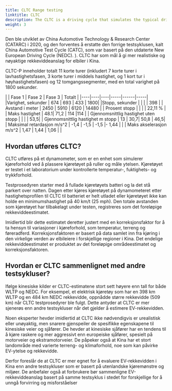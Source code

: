 ```yaml
---
title: CLTC Range testing
linktitle: CLTC
description: The CLTC is a driving cycle that simulates the typical driving conditions and patterns of Chinese drivers.
weight: 3
---
```

<!-- markdownlint-disable MD033 -->

Den ble utviklet av China Automotive Technology & Research Center (CATARC) i 2020, og den forventes å erstatte den forrige testsyklusen, kalt China Automotive Test Cycle (CATC), som var basert på den utdaterte New European Driving Cycle (NEDC). ). CLTC har som mål å gi mer realistiske og nøyaktige rekkeviddeanslag for elbiler i Kina.

CLTC-P inneholder totalt 11 korte turer (inkludert 7 korte turer i lavhastighetsfasen, 3 korte turer i
middels hastighet, og 1 kort tur i høyhastighetsfasen) og 12 tomgangssegmenter, med en total varighet på 1800
sekunder.

| | Fase 1 | Fase 2 | Fase 3 | Totalt |
|----|----|----|-----|------|-----|
|Varighet, sekunder | 674 | 693 | 433 | 1800|
|Stopp, sekunder | | | | 398 |
| Avstand i meter | 2450 | 5910 | 6120 | 14480 |
| Prosent stopp | | | | 22,11 % |
| Maks hastighet | 48.1| 71,2 | 114 |114 |
| Gjennomsnittlig hastighet uten stopp | | | | 53,5|
| Gjennomsnittlig hastighet m stopp | 13 | 30,7| 50,8 | 46,5|
| Maksimal retardasjon m/s^2 | -1,4 | -1,5 | -1,5 |- 1,44 | |
| Maks akselerasjon m/s^2 | 1,47 | 1,44 | 1,06 | |


## Hvordan utføres CLTC?

CLTC utføres på et dynamometer, som er en enhet som simulerer kjøreforhold ved å plassere kjøretøyet på ruller og måle ytelsen. Kjøretøyet er testet i et laboratorium under kontrollerte temperatur-, fuktighets- og trykkforhold.

Testprosedyren starter med å fullade kjøretøyets batteri og la det stå parkert over natten. Dagen etter kjøres kjøretøyet på dynamometeret etter hastighetsprofilen til CLTC til batteriet er helt utladet eller kjøretøyet ikke kan holde en minimumshastighet på 40 km/t (25 mph). Den totale avstanden som kjøretøyet har tilbakelagt under testen, registreres som det foreløpige rekkeviddeestimatet.

Imidlertid blir dette estimatet deretter justert med en korreksjonsfaktor for å ta hensyn til variasjoner i kjøreforhold, som temperatur, terreng og føreradferd. Korreksjonsfaktoren er basert på data samlet inn fra kjøring i den virkelige verden av elbileiere i forskjellige regioner i Kina. Det endelige rekkeviddeestimatet er produktet av det foreløpige områdeestimatet og korreksjonsfaktoren.

## Hvordan er CLTC sammenlignet med andre testsykluser?

Ifølge kinesiske kilder er CLTC-estimatene stort sett høyere enn tall for både WLTP og NEDC. For eksempel, et elektrisk kjøretøy som har en 398 km WLTP og en 484 km NEDC rekkevidde, oppnådde større rekkevidde (509 km) når CLTC testprosedyrer ble fulgt. Dette antyder at CLTC er mer sjenerøs enn andre testsykluser når det gjelder å estimere EV-rekkevidden.

Noen eksperter hevder imidlertid at CLTC ikke nødvendigvis er urealistisk eller unøyaktig, men snarere gjenspeiler de spesifikke egenskapene til kinesiske veier og sjåfører. De hevder at kinesiske sjåfører har en tendens til å kjøre raskere og mer aggressivt enn europeiske sjåfører, spesielt på motorveier og ekstramotorveier. De påpeker også at Kina har et stort landområde med varierte terreng- og klimaforhold, noe som kan påvirke EV-ytelse og rekkevidde.

Derfor foreslår de at CLTC er mer egnet for å evaluere EV-rekkevidden i Kina enn andre testsykluser som er basert på utenlandske kjøremønstre og miljøer. De anbefaler også at forbrukere bør sammenligne EV-rekkeviddeanslag basert på samme testsyklus i stedet for forskjellige for å unngå forvirring og misforståelser